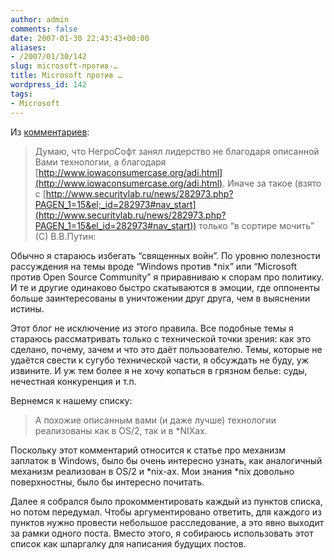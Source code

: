 ```yaml
---
author: admin
comments: false
date: 2007-01-30 22:43:43+00:00
aliases:
- /2007/01/30/142
slug: microsoft-против-…
title: Microsoft против …
wordpress_id: 142
tags:
- Microsoft
---
```


Из [комментариев](http://blog.not-a-kernel-guy.com/2007/01/17/136#comment-1274):

> Думаю, что НегроСофт занял лидерство не благодаря описанной Вами технологии, а благодаря [http://www.iowaconsumercase.org/adi.html](http://www.iowaconsumercase.org/adi.html). Иначе за такое (взято с [http://www.securitylab.ru/news/282973.php?PAGEN_1=15&el;_id=282973#nav_start](http://www.securitylab.ru/news/282973.php?PAGEN_1=15&el_id=282973#nav_start)) только “в сортире мочить” (С) В.В.Путин:

<!--more-->

Обычно я стараюсь избегать “священных войн”. По уровню полезности рассуждения на темы вроде “Windows против *nix” или “Microsoft против Open Source Community” я приравниваю к спорам про политику. И те и другие одинаково быстро скатываются в эмоции, где оппоненты больше заинтересованы в уничтожении друг друга, чем в выяснении истины.

Этот блог не исключение из этого правила. Все подобные темы я стараюсь рассматривать только с технической точки зрения: как это сделано, почему, зачем и что это даёт пользователю. Темы, которые не удаётся свести к сугубо технической части, я обсуждать не буду, уж извините. И уж тем более я не хочу копаться в грязном белье: суды, нечестная конкуренция и т.п.

Вернемся к нашему списку:

> А похожие описанным вами (и даже лучше) технологии реализованы как в OS/2, так и в *NIXах.

Поскольку этот комментарий относится к статье про механизм заплаток в Windows, было бы очень интересно узнать, как аналогичный механизм реализован в OS/2 и *nix-ах. Мои знания *nix довольно поверхностны, было бы интересно почитать. 

Далее я собрался было прокомментировать каждый из пунктов списка, но потом передумал. Чтобы аргументировано ответить, для каждого из пунктов нужно провести небольшое расследование, а это явно выходит за рамки одного поста. Вместо этого, я собираюсь использовать этот список как шпаргалку для написания будущих постов. 
